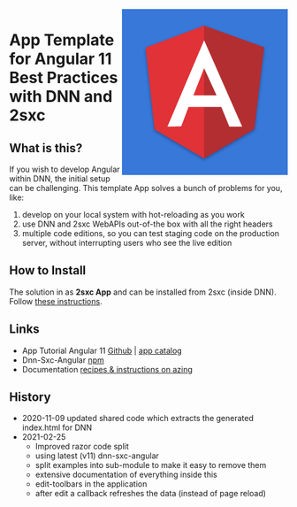 <img src="app-icon.png" width="300px" align="right">

# App Template for Angular 11 Best Practices with DNN and 2sxc

## What is this?

If you wish to develop Angular within DNN, the initial setup can be challenging. This template App solves a bunch of problems for you, like:

1. develop on your local system with hot-reloading as you work
1. use DNN and 2sxc WebAPIs out-of-the box with all the right headers
1. multiple code editions, so you can test staging code on the production server, without interrupting users who see the live edition

## How to Install

The solution in as **2sxc App** and can be installed from 2sxc (inside DNN). Follow [these instructions](https://azing.org/2sxc/r/oCmPBI3p).

## Links

* App Tutorial Angular 11 [Github](https://github.com/2sic/app-template-angular) | [app catalog](https://2sxc.org/en/apps/app/tutorial-angular-8)
* Dnn-Sxc-Angular [npm](https://www.npmjs.com/package/@2sic.com/dnn-sxc-angular)
* Documentation [recipes & instructions on azing](https://azing.org/2sxc/l/VPE4Usua/angular-apps-development)


## History

* 2020-11-09 updated shared code which extracts the generated index.html for DNN
* 2021-02-25 
    * Improved razor code split
    * using latest (v11) dnn-sxc-angular
    * split examples into sub-module to make it easy to remove them
    * extensive documentation of everything inside this
    * edit-toolbars in the application
    * after edit a callback refreshes the data (instead of page reload)